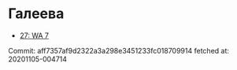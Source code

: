 # Галеева
- [27: WA 7](27.md)

Commit: aff7357af9d2322a3a298e3451233fc018709914
 fetched at: 20201105-004714
